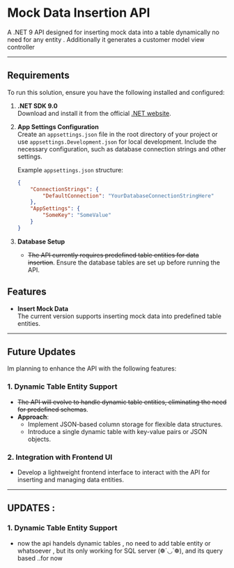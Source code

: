 
# Mock Data Insertion API

A .NET 9 API designed for inserting mock data into a table dynamically no need for any entity .
Additionally it generates a customer model view controller 

---

## Requirements

To run this solution, ensure you have the following installed and configured:

1. **.NET SDK 9.0**  
   Download and install it from the official [.NET website](https://dotnet.microsoft.com/).

2. **App Settings Configuration**  
   Create an `appsettings.json` file in the root directory of your project or use `appsettings.Development.json` for local development. Include the necessary configuration, such as database connection strings and other settings.  

   Example `appsettings.json` structure:
   ```json
   {
       "ConnectionStrings": {
           "DefaultConnection": "YourDatabaseConnectionStringHere"
       },
       "AppSettings": {
           "SomeKey": "SomeValue"
       }
   }
   ```

3. **Database Setup**  
   - ~~The API currently requires predefined table entities for data insertion~~. Ensure the database tables are set up before running the API.  


## Features

- **Insert Mock Data**  
   The current version supports inserting mock data into predefined table entities.  

---

## Future Updates

Im planning to enhance the API with the following features:

### **1. Dynamic Table Entity Support**
- ~~The API will evolve to handle dynamic table entities, eliminating the need for predefined schemas~~.
- **Approach**: 
  - Implement JSON-based column storage for flexible data structures.
  - Introduce a single dynamic table with key-value pairs or JSON objects.
    
### **2. Integration with Frontend UI**
- Develop a lightweight frontend interface to interact with the API for inserting and managing data entities.
  
---

## UPDATES : 
### **1. Dynamic Table Entity Support**
- now the api handels dynamic tables , no need to add table entity or whatsoever , but its only working for SQL server (❁´◡`❁), and its query based ..for now 

